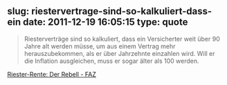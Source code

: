 slug: riestervertrage-sind-so-kalkuliert-dass-ein
date: 2011-12-19 16:05:15
type: quote
---

> Riesterverträge sind so kalkuliert, dass ein Versicherter weit über 90 Jahre alt werden müsse, um aus einem Vertrag mehr herauszubekommen, als er über Jahrzehnte einzahlen wird. Will er die Inflation ausgleichen, muss er sogar älter als 100 werden.

[Riester-Rente: Der Rebell - FAZ](http://www.faz.net/aktuell/finanzen/fonds-mehr/riester-rente-der-rebell-11567988.html)
